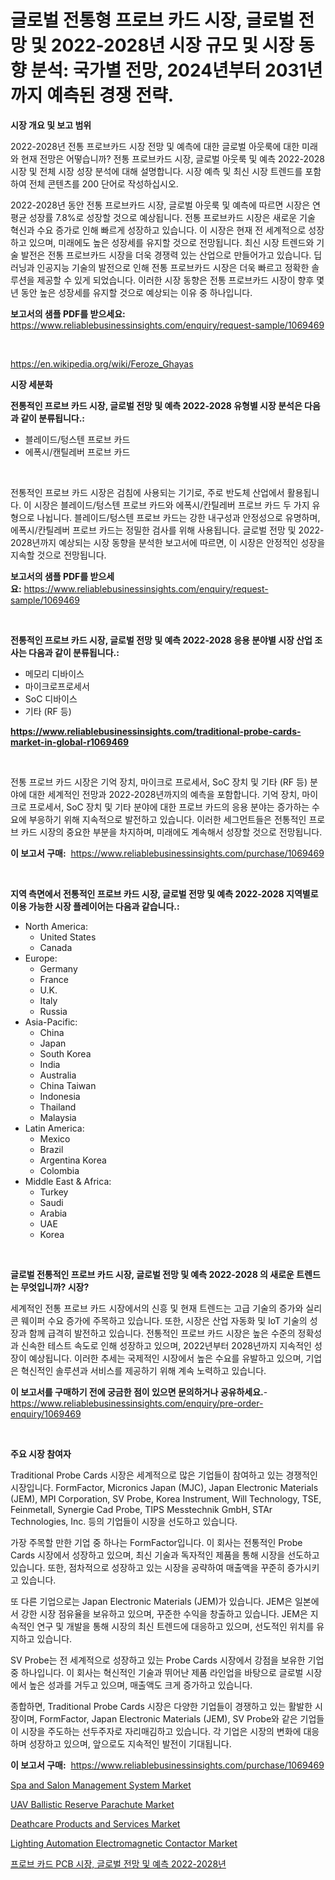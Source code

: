 <p><h1>글로벌 전통형 프로브 카드 시장, 글로벌 전망 및 2022-2028년 시장 규모 및 시장 동향 분석: 국가별 전망, 2024년부터 2031년까지 예측된 경쟁 전략.</h1></p><p><strong>시장 개요 및 보고 범위</strong></p>
<p><p>2022-2028년 전통 프로브카드 시장 전망 및 예측에 대한 글로벌 아웃룩에 대한 미래와 현재 전망은 어떻습니까? 전통 프로브카드 시장, 글로벌 아웃룩 및 예측 2022-2028 시장 및 전체 시장 성장 분석에 대해 설명합니다. 시장 예측 및 최신 시장 트렌드를 포함하여 전체 콘텐츠를 200 단어로 작성하십시오.</p><p>2022-2028년 동안 전통 프로브카드 시장, 글로벌 아웃룩 및 예측에 따르면 시장은 연평균 성장률 7.8%로 성장할 것으로 예상됩니다. 전통 프로브카드 시장은 새로운 기술 혁신과 수요 증가로 인해 빠르게 성장하고 있습니다. 이 시장은 현재 전 세계적으로 성장하고 있으며, 미래에도 높은 성장세를 유지할 것으로 전망됩니다. 최신 시장 트렌드와 기술 발전은 전통 프로브카드 시장을 더욱 경쟁력 있는 산업으로 만들어가고 있습니다. 딥러닝과 인공지능 기술의 발전으로 인해 전통 프로브카드 시장은 더욱 빠르고 정확한 솔루션을 제공할 수 있게 되었습니다. 이러한 시장 동향은 전통 프로브카드 시장이 향후 몇 년 동안 높은 성장세를 유지할 것으로 예상되는 이유 중 하나입니다.</p></p>
<p><strong>보고서의 샘플 PDF를 받으세요:</strong> <a href="https://www.reliablebusinessinsights.com/enquiry/request-sample/1069469">https://www.reliablebusinessinsights.com/enquiry/request-sample/1069469</a></p>
<p>&nbsp;</p>
<p><a href="https://en.wikipedia.org/wiki/Feroze_Ghayas">https://en.wikipedia.org/wiki/Feroze_Ghayas</a></p>
<p><strong>시장 세분화</strong></p>
<p><strong>전통적인 프로브 카드 시장, 글로벌 전망 및 예측 2022-2028 유형별 시장 분석은 다음과 같이 분류됩니다.:</strong></p>
<p><ul><li>블레이드/텅스텐 프로브 카드</li><li>에폭시/캔틸레버 프로브 카드</li></ul></p>
<p>&nbsp;</p>
<p><p>전통적인 프로브 카드 시장은 검침에 사용되는 기기로, 주로 반도체 산업에서 활용됩니다. 이 시장은 블레이드/텅스텐 프로브 카드와 에폭시/칸틸레버 프로브 카드 두 가지 유형으로 나뉩니다. 블레이드/텅스텐 프로브 카드는 강한 내구성과 안정성으로 유명하며, 에폭시/칸틸레버 프로브 카드는 정밀한 검사를 위해 사용됩니다. 글로벌 전망 및 2022-2028년까지 예상되는 시장 동향을 분석한 보고서에 따르면, 이 시장은 안정적인 성장을 지속할 것으로 전망됩니다.</p></p>
<p><strong>보고서의 샘플 PDF를 받으세요:</strong>&nbsp;<a href="https://www.reliablebusinessinsights.com/enquiry/request-sample/1069469">https://www.reliablebusinessinsights.com/enquiry/request-sample/1069469</a></p>
<p>&nbsp;</p>
<p><strong> 전통적인 프로브 카드 시장, 글로벌 전망 및 예측 2022-2028 응용 분야별 시장 산업 조사는 다음과 같이 분류됩니다.:</strong></p>
<p><ul><li>메모리 디바이스</li><li>마이크로프로세서</li><li>SoC 디바이스</li><li>기타 (RF 등)</li></ul></p>
<p><strong><a href="https://www.reliablebusinessinsights.com/traditional-probe-cards-market-in-global-r1069469">https://www.reliablebusinessinsights.com/traditional-probe-cards-market-in-global-r1069469</a></strong></p>
<p>&nbsp;</p>
<p><p>전통 프로브 카드 시장은 기억 장치, 마이크로 프로세서, SoC 장치 및 기타 (RF 등) 분야에 대한 세계적인 전망과 2022-2028년까지의 예측을 포함합니다. 기억 장치, 마이크로 프로세서, SoC 장치 및 기타 분야에 대한 프로브 카드의 응용 분야는 증가하는 수요에 부응하기 위해 지속적으로 발전하고 있습니다. 이러한 세그먼트들은 전통적인 프로브 카드 시장의 중요한 부분을 차지하며, 미래에도 계속해서 성장할 것으로 전망됩니다.</p></p>
<p><strong>이 보고서 구매:</strong>&nbsp; <a href="https://www.reliablebusinessinsights.com/purchase/1069469">https://www.reliablebusinessinsights.com/purchase/1069469</a></p>
<p>&nbsp;</p>
<p><strong>지역 측면에서 전통적인 프로브 카드 시장, 글로벌 전망 및 예측 2022-2028 지역별로 이용 가능한 시장 플레이어는 다음과 같습니다.:</strong></p>
<p><ul>
    <li>
        North America:
        <ul>
            <li>United States</li>
            <li>Canada</li>
        </ul>
    </li>
    <li>
        Europe:
        <ul>
            <li>Germany</li>
            <li>France</li>
            <li>U.K.</li>
            <li>Italy</li>
            <li>Russia</li>
        </ul>
    </li>
    <li>
        Asia-Pacific:
        <ul>
            <li>China</li>
            <li>Japan</li>
            <li>South Korea</li>
            <li>India</li>
            <li>Australia</li>
            <li>China Taiwan</li>
            <li>Indonesia</li>
            <li>Thailand</li>
            <li>Malaysia</li>
        </ul>
    </li>
    <li>
        Latin America:
        <ul>
            <li>Mexico</li>
            <li>Brazil</li>
            <li>Argentina Korea</li>
            <li>Colombia</li>
        </ul>
    </li>
    <li>
        Middle East & Africa:
        <ul>
            <li>Turkey</li>
            <li>Saudi</li>
            <li>Arabia</li>
            <li>UAE</li>
            <li>Korea</li>
        </ul>
    </li>
    </ul></p>
<p>&nbsp;</p>
<p><strong>글로벌 전통적인 프로브 카드 시장, 글로벌 전망 및 예측 2022-2028 의 새로운 트렌드는 무엇입니까? 시장?</strong></p>
<p><p>세계적인 전통 프로브 카드 시장에서의 신흥 및 현재 트렌드는 고급 기술의 증가와 실리콘 웨이퍼 수요 증가에 주목하고 있습니다. 또한, 시장은 산업 자동화 및 IoT 기술의 성장과 함께 급격히 발전하고 있습니다. 전통적인 프로브 카드 시장은 높은 수준의 정확성과 신속한 테스트 속도로 인해 성장하고 있으며, 2022년부터 2028년까지 지속적인 성장이 예상됩니다. 이러한 추세는 국제적인 시장에서 높은 수요를 유발하고 있으며, 기업은 혁신적인 솔루션과 서비스를 제공하기 위해 계속 노력하고 있습니다.</p></p>
<p><strong>이 보고서를 구매하기 전에 궁금한 점이 있으면 문의하거나 공유하세요.</strong>- <a href="https://www.reliablebusinessinsights.com/enquiry/pre-order-enquiry/1069469">https://www.reliablebusinessinsights.com/enquiry/pre-order-enquiry/1069469</a></p>
<p>&nbsp;</p>
<p><strong>주요 시장 참여자</strong></p>
<p><p>Traditional Probe Cards 시장은 세계적으로 많은 기업들이 참여하고 있는 경쟁적인 시장입니다. FormFactor, Micronics Japan (MJC), Japan Electronic Materials (JEM), MPI Corporation, SV Probe, Korea Instrument, Will Technology, TSE, Feinmetall, Synergie Cad Probe, TIPS Messtechnik GmbH, STAr Technologies, Inc. 등의 기업들이 시장을 선도하고 있습니다.</p><p>가장 주목할 만한 기업 중 하나는 FormFactor입니다. 이 회사는 전통적인 Probe Cards 시장에서 성장하고 있으며, 최신 기술과 독자적인 제품을 통해 시장을 선도하고 있습니다. 또한, 점차적으로 성장하고 있는 시장을 공략하여 매출액을 꾸준히 증가시키고 있습니다.</p><p>또 다른 기업으로는 Japan Electronic Materials (JEM)가 있습니다. JEM은 일본에서 강한 시장 점유율을 보유하고 있으며, 꾸준한 수익을 창출하고 있습니다. JEM은 지속적인 연구 및 개발을 통해 시장의 최신 트렌드에 대응하고 있으며, 선도적인 위치를 유지하고 있습니다.</p><p>SV Probe는 전 세계적으로 성장하고 있는 Probe Cards 시장에서 강점을 보유한 기업 중 하나입니다. 이 회사는 혁신적인 기술과 뛰어난 제품 라인업을 바탕으로 글로벌 시장에서 높은 성과를 거두고 있으며, 매출액도 크게 증가하고 있습니다.</p><p>종합하면, Traditional Probe Cards 시장은 다양한 기업들이 경쟁하고 있는 활발한 시장이며, FormFactor, Japan Electronic Materials (JEM), SV Probe와 같은 기업들이 시장을 주도하는 선두주자로 자리매김하고 있습니다. 각 기업은 시장의 변화에 대응하며 성장하고 있으며, 앞으로도 지속적인 발전이 기대됩니다.</p></p>
<p><strong>이 보고서 구매:</strong>&nbsp;&nbsp;<a href="https://www.reliablebusinessinsights.com/purchase/1069469">https://www.reliablebusinessinsights.com/purchase/1069469</a></p>
<p><p><a href="https://github.com/gamblestampleyjenny50m5sl6/Market-Research-Report-List-3/blob/main/spa-and-salon-management-system-market.md">Spa and Salon Management System Market</a></p><p><a href="https://issuu.com/reportprime-2/docs/uav-ballistic-reserve-parachute-market-size-2030.p">UAV Ballistic Reserve Parachute Market</a></p><p><a href="https://github.com/wwwkeltoum/Market-Research-Report-List-4/blob/main/deathcare-products-and-services-market.md">Deathcare Products and Services Market</a></p><p><a href="https://issuu.com/reportprime-2/docs/lighting-automation-electromagnetic-contactor-mark">Lighting Automation Electromagnetic Contactor Market</a></p><p><a href="https://github.com/sougarounis/Market-Research-Report-List-4/blob/main/2683399130901.md">프로브 카드 PCB 시장, 글로벌 전망 및 예측 2022-2028년</a></p></p>